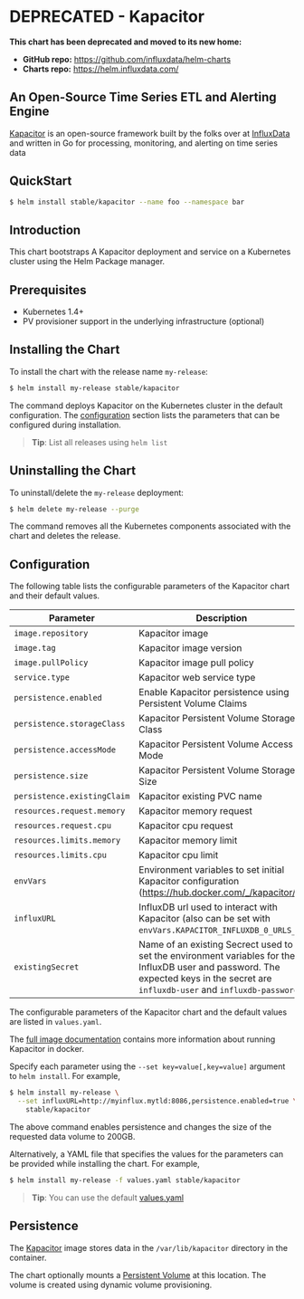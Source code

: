 # DEPRECATED - Kapacitor

**This chart has been deprecated and moved to its new home:**

- **GitHub repo:** https://github.com/influxdata/helm-charts
- **Charts repo:** https://helm.influxdata.com/

##  An Open-Source Time Series ETL and Alerting Engine

[Kapacitor](https://github.com/influxdata/kapacitor) is an open-source framework built by the folks over at [InfluxData](https://influxdata.com) and written in Go for processing, monitoring, and alerting on time series data

## QuickStart

```bash
$ helm install stable/kapacitor --name foo --namespace bar
```

## Introduction

This chart bootstraps A Kapacitor deployment and service on a Kubernetes cluster using the Helm Package manager.

## Prerequisites

- Kubernetes 1.4+
- PV provisioner support in the underlying infrastructure (optional)

## Installing the Chart

To install the chart with the release name `my-release`:

```bash
$ helm install my-release stable/kapacitor
```

The command deploys Kapacitor on the Kubernetes cluster in the default configuration. The [configuration](#configuration) section lists the parameters that can be configured during installation.

> **Tip**: List all releases using `helm list`

## Uninstalling the Chart

To uninstall/delete the `my-release` deployment:

```bash
$ helm delete my-release --purge
```

The command removes all the Kubernetes components associated with the chart and deletes the release.

## Configuration

The following table lists the configurable parameters of the Kapacitor chart and their default values.

| Parameter               | Description                           | Default                                                    |
| ----------------------- | ----------------------------------    | ---------------------------------------------------------- |
| `image.repository` | Kapacitor image | `kapacitor` |
| `image.tag` | Kapacitor image version | `1.5.2-alpine` |
| `image.pullPolicy` | Kapacitor image pull policy |  `IfNotPresent` |
| `service.type` | Kapacitor web service type  | `ClusterIP` |
| `persistence.enabled` | Enable Kapacitor persistence using Persistent Volume Claims | `false` |
| `persistence.storageClass` | Kapacitor Persistent Volume Storage Class | `default` |
| `persistence.accessMode` | Kapacitor Persistent Volume Access Mode | `ReadWriteOnce` |
| `persistence.size` | Kapacitor Persistent Volume Storage Size | `8Gi` |
| `persistence.existingClaim` | Kapacitor existing PVC name | `nil` |
| `resources.request.memory` | Kapacitor memory request | `256Mi` |
| `resources.request.cpu` | Kapacitor cpu request | `0.1` |
| `resources.limits.memory` | Kapacitor memory limit | `2Gi` |
| `resources.limits.cpu` | Kapacitor cpu limit | `2` |
| `envVars` | Environment variables to set initial Kapacitor configuration (https://hub.docker.com/_/kapacitor/) | `{}` |
| `influxURL` | InfluxDB url used to interact with Kapacitor (also can be set with ```envVars.KAPACITOR_INFLUXDB_0_URLS_0```) | `http://influxdb-influxdb.tick:8086` |
| `existingSecret` | Name of an existing Secrect used to set the environment variables for the InfluxDB user and password. The expected keys in the secret are `influxdb-user` and `influxdb-password`. |

The configurable parameters of the Kapacitor chart and the default values are listed in `values.yaml`.

The [full image documentation](https://hub.docker.com/_/kapacitor/) contains more information about running Kapacitor in docker.

Specify each parameter using the `--set key=value[,key=value]` argument to `helm install`. For example,

```bash
$ helm install my-release \
  --set influxURL=http://myinflux.mytld:8086,persistence.enabled=true \
    stable/kapacitor
```

The above command enables persistence and changes the size of the requested data volume to 200GB.

Alternatively, a YAML file that specifies the values for the parameters can be provided while installing the chart. For example,

```bash
$ helm install my-release -f values.yaml stable/kapacitor
```

> **Tip**: You can use the default [values.yaml](values.yaml)

## Persistence

The [Kapacitor](https://hub.docker.com/_/kapacitor/) image stores data in the `/var/lib/kapacitor` directory in the container.

The chart optionally mounts a [Persistent Volume](http://kubernetes.io/docs/user-guide/persistent-volumes/) at this location. The volume is created using dynamic volume provisioning.
